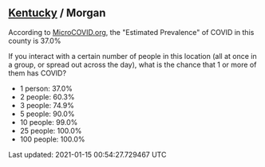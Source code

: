 
## [Kentucky](/united-states/kentucky) / Morgan

According to [MicroCOVID.org](http://microcovid.org),
the "Estimated Prevalence" of COVID in this county is 37.0%

If you interact with a certain number of people in this location
(all at once in a group, or spread out across the day), what is the chance that
1 or more of them has COVID?

- 1 person: 37.0%
- 2 people: 60.3%
- 3 people: 74.9%
- 5 people: 90.0%
- 10 people: 99.0%
- 25 people: 100.0%
- 100 people: 100.0%

Last updated: 2021-01-15 00:54:27.729467 UTC
